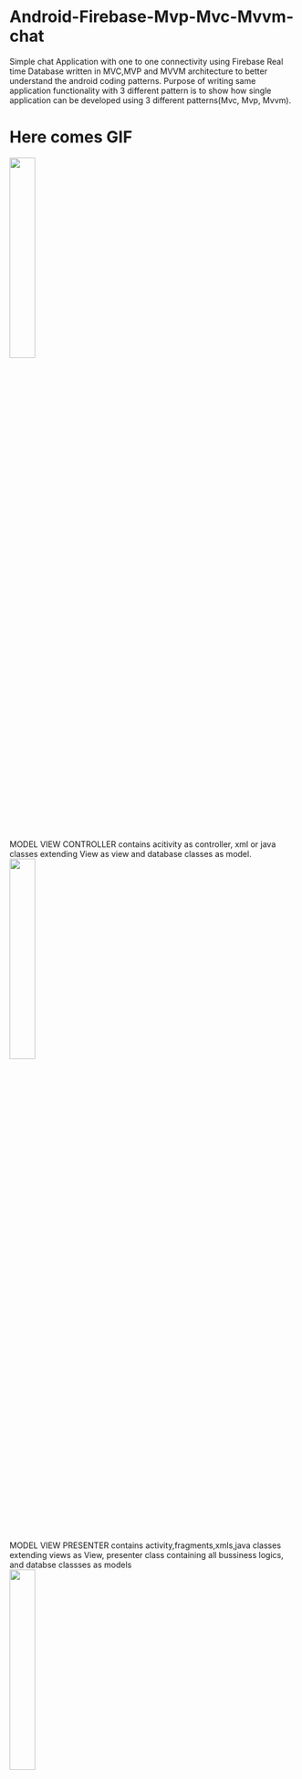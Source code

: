 <h1>Android-Firebase-Mvp-Mvc-Mvvm-chat</h1>
<p>Simple chat Application with one to one connectivity using Firebase Real time Database written in MVC,MVP and MVVM architecture to better understand the android coding patterns. Purpose of writing same application functionality with 3 different pattern is to show how single application can be developed using 3 different patterns(Mvc, Mvp, Mvvm).</p>
<!DOCTYPE html>
<html lang="en">
<head>
  <title>Readme</title>
  <meta charset="utf-8">
  <meta name="viewport" content="width=device-width, initial-scale=1">
  <link rel="stylesheet" href="https://maxcdn.bootstrapcdn.com/bootstrap/3.3.7/css/bootstrap.min.css">
  <style type="text/css">
  	.line-height{
     line-height: 25px;
  	}
  	.margin{margin-top: 25px;}
  </style>
</head>
<body>

<div class="jumbotron text-center">
  <h1>Here comes GIF</h1>
</div>
  
<div class="container">
  <div class="row" float="left">
    <div class="col-sm-4" width="30%">
      <div class="text-center" ><img src="https://raw.githubusercontent.com/saksham24/Android-Firebase-Mvp-Mvc-Mvvm-chat/master/Chatmvc/app/src/main/res/drawable/app_icon.png" width="30%"></div>
      <div class="col-sm-12 margin">MODEL VIEW CONTROLLER contains acitivity as controller, xml or java classes extending View  as view and database classes as model.</div>
    </div>
    <div class="col-sm-4" width="30%"> 
      <div class="text-center"><img src="https://raw.githubusercontent.com/saksham24/Android-Firebase-Mvp-Mvc-Mvvm-chat/master/Chatmvp/app/src/main/res/drawable/app_icon.png" width="30%"></div>
      <div class="col-sm-12 margin">MODEL VIEW PRESENTER contains activity,fragments,xmls,java classes extending views as View, presenter class  containing all bussiness logics, and databse classses as models</div>
    </div>
    <div class="col-sm-4" width="30%">
     <div class="text-center"><img src="https://raw.githubusercontent.com/saksham24/Android-Firebase-Mvp-Mvc-Mvvm-chat/master/Chatmvvm/app/src/main/res/drawable/app_icon.png" width="30%"></div>
      <div class="col-sm-12 margin">View and Model are same as in MVP AND MVC view updations are done using data binding by making view Models. View model is is bind to view and handles all Ui updates
      </div>
    </div> 
  </div>
  <div class="row margin"><div class="col-sm-2"><h2>M<sub>VC</sub></h2></div><div class="col-sm-10 line-height">Mvc is clean approach in android putting views away from controller. controller is only reponsible for updating models, once model get updated it can notify views and then view can be updated using proper callbacks.<br><br>
Traditional MVC is where there is a

Model: Acts as the model for data<br>
View : Deals with the view to the user which can be the UI<br>
Controller: Controls the interaction between Model and View, where view calls the controller to update model. View can call multiple controllers if needed.</div></div>
  <div class="row margin"><div class="col-sm-2"><h2>M<sub>VP</sub></h2></div><div class="col-sm-10 line-height">Some disadvantages of Mvc can be overcomed using Mvp approach. Presenter in Mvp contains all bussiness logics and this class is far away from android Context or android related dependencies which provides flexibility to text bussiness logic by simply using presenter class in test modules.Android related dependencies create complexity in testing. Presenter do not have and android dependency like Context,View etc and all the model updation and network request are done via presenter. Once the model get updated or a network request completes view are updated via presenter using callbacks to view from presenter. No model and network request can directly approach views.</div></div>
  <div class="row margin"><div class="col-sm-2"><h2>M<sub>VVM</sub></h2></div><div class="col-sm-10 line-height">Mvvm involves data bindind approach to make code short and reduce view handling code from java classes. View models are responsible to update view and once a view model is tied to a view then view get notified about their updating events. If a model get updated by a user click then model send callbacks to view model which updates the view automatically as it get tied to the views. Mvvm reduce code size but implementation of mvvm is quite tough and it is difficult to debug big projects based on Mvvm.</div></div>
  <div class="row margin"><div class="col-sm-12 text-center"><img src="https://raw.githubusercontent.com/saksham24/Android-Firebase-Mvp-Mvc-Mvvm-chat/master/Chatmvc/app/src/main/res/drawable/app_icon.png"></div><div class="col-sm-10 col-sm-offset-2 line-height margin">Choice of correct architect for a project involve understanding of the modules which will be developed. Some functionalities work great on Mvc, some with Mvp and some with Mvvm. It is quite difficult to debug project made using mvvm format so small project are recomemded for mvvm selection. Mvp is still the best approach in writting android projects but mvp end up with 20% extra code with same functionality written in Mvc. Mvp is good if you are realy interested in test cases and unit testing of modules. Mvc is widely used technique in andorid and google itself write its repositories in Mvc.</div>
  </div>
  
</div>

</body>
</html>
